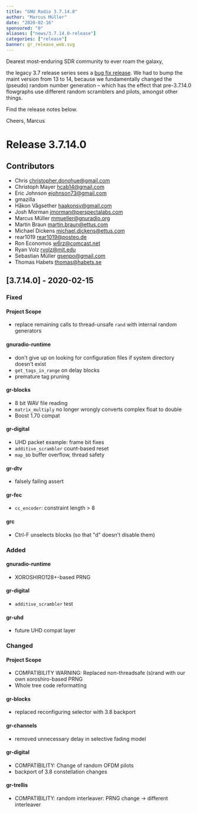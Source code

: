 ```yaml
---
title: "GNU Radio 3.7.14.0"
author: "Marcus Müller"
date: "2020-02-16"
sponsored: "0"
aliases: ["news/3.7.14.0-release"]
categories: ["release"]
banner: gr_release_web.svg
---
```

Dearest most-enduring SDR community to ever roam the galaxy,

the legacy 3.7 release series sees a [bug fix
release](https://github.com/gnuradio/gnuradio/releases/tag/v3.7.14.0). We had to
bump the maint version from 13 to 14, because we fundamentally changed the
(pseudo) random number generation – which has the effect that pre-3.7.14.0
flowgraphs use different random scramblers and pilots, amongst other things.

Find the release notes below.

Cheers,
Marcus


# Release 3.7.14.0

## Contributors

* Chris <christopher.donohue@gmail.com>
* Christoph Mayer <hcab14@gmail.com>
* Eric Johnson <ejohnson73@gmail.com>
* gmazilla
* Håkon Vågsether <haakonsv@gmail.com>
* Josh Morman <jmorman@perspectalabs.com>
* Marcus Müller <mmueller@gnuradio.org>
* Martin Braun <martin.braun@ettus.com>
* Michael Dickens <michael.dickens@ettus.com>
* rear1019 <rear1019@posteo.de>
* Ron Economos <w6rz@comcast.net>
* Ryan Volz <rvolz@mit.edu>
* Sebastian Müller <gsenpo@gmail.com>
* Thomas Habets <thomas@habets.se>

## [3.7.14.0] - 2020-02-15

### Fixed
#### Project Scope
- replace remaining calls to thread-unsafe `rand` with internal random
generators

#### gnuradio-runtime
- don't give up on looking for configuration files if system directory
doesn't exist
- `get_tags_in_range` on delay blocks
- premature tag pruning

#### gr-blocks
- 8 bit WAV file reading
- `matrix_multiply` no longer wrongly converts complex float to double
- Boost 1.70 compat

#### gr-digital
- UHD packet example: frame bit fixes
- `additive_scrambler` count-based reset
- `map_bb` buffer overflow, thread safety

#### gr-dtv
- falsely failing assert

#### gr-fec
- `cc_encoder`: constraint length > 8

#### grc
- Ctrl-F unselects blocks (so that "d" doesn't disable them)

### Added
#### gnuradio-runtime
- XOROSHIRO128+-based PRNG

#### gr-digital
- `additive_scrambler` test

#### gr-uhd
- future UHD compat layer

### Changed
#### Project Scope
- COMPATIBILITY WARNING: Replaced non-threadsafe (s)rand with our own
xoroshiro-based PRNG
- Whole tree code reformatting

#### gr-blocks
- replaced reconfiguring selector with 3.8 backport

#### gr-channels
- removed unnecessary delay in selective fading model

#### gr-digital
- COMPATIBILITY: Change of random OFDM pilots
- backport of 3.8 constellation changes

#### gr-trellis
- COMPATIBILITY: random interleaver: PRNG change -> different interleaver


